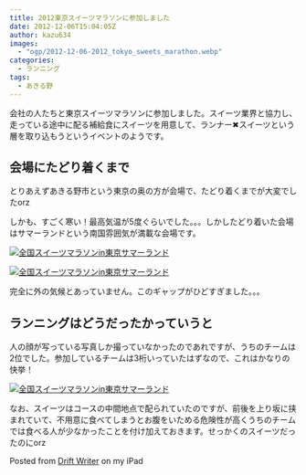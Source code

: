 ```yaml
---
title: 2012東京スイーツマラソンに参加しました
date: 2012-12-06T15:04:05Z
author: kazu634
images:
  - "ogp/2012-12-06-2012_tokyo_sweets_marathon.webp"
categories:
  - ランニング
tags:
  - あきる野
---
```

会社の人たちと東京スイーツマラソンに参加しました。スイーツ業界と協力し、走っている途中に配る補給食にスイーツを用意して、ランナー✖スイーツという層を取り込もうというイベントのようです。

## 会場にたどり着くまで
とりあえずあきる野市という東京の奥の方が会場で、たどり着くまでが大変でしたorz

しかも、すごく寒い！最高気温が5度ぐらいでした。。。しかしたどり着いた会場はサマーランドという南国雰囲気が満載な会場です。

<a href="http://www.flickr.com/photos/42332031@N02/8236975551/in/set-72157632153483014" onclick="__gaTracker('send', 'event', 'outbound-article', 'http://www.flickr.com/photos/42332031@N02/8236975551/in/set-72157632153483014', '');" class="dpad-flickr-img" title="全国スイーツマラソンin東京サマーランド"><img src="http://farm9.staticflickr.com/8208/8236975551_9415ab4eaa.jpg" alt="全国スイーツマラソンin東京サマーランド" /></a>

<a href="http://www.flickr.com/photos/42332031@N02/8238049916/in/set-72157632153483014" onclick="__gaTracker('send', 'event', 'outbound-article', 'http://www.flickr.com/photos/42332031@N02/8238049916/in/set-72157632153483014', '');" class="dpad-flickr-img" title="全国スイーツマラソンin東京サマーランド"><img src="http://farm9.staticflickr.com/8345/8238049916_8e6ef65885.jpg" alt="全国スイーツマラソンin東京サマーランド" /></a>

完全に外の気候とあっていません。このギャップがひどすぎました。。。

<!--more-->

## ランニングはどうだったかっていうと

人の顔が写っている写真しか撮っていなかったのであれですが、うちのチームは2位でした。参加しているチームは3桁いっていたはずなので、これはかなりの快挙！

<a href="http://www.flickr.com/photos/42332031@N02/8238051638/in/photostream" onclick="__gaTracker('send', 'event', 'outbound-article', 'http://www.flickr.com/photos/42332031@N02/8238051638/in/photostream', '');" class="dpad-flickr-img" title="全国スイーツマラソンin東京サマーランド"><img src="http://farm9.staticflickr.com/8197/8238051638_2fa3bfc5a0.jpg" alt="全国スイーツマラソンin東京サマーランド" /></a>

なお、スイーツはコースの中間地点で配られていたのですが、前後を上り坂に挟まれていて、不用意に食べてしまうとお腹をいためる危険性が高くうちのチームでは食べる人が少なかったことを付け加えておきます。せっかくのスイーツだったのにorz

<span class="dpad_signature">Posted from <a href="http://dpad.drikin.com/" onclick="__gaTracker('send', 'event', 'outbound-article', 'http://dpad.drikin.com/', 'Drift Writer');" target="_blank">Drift Writer</a> on my iPad</span>
